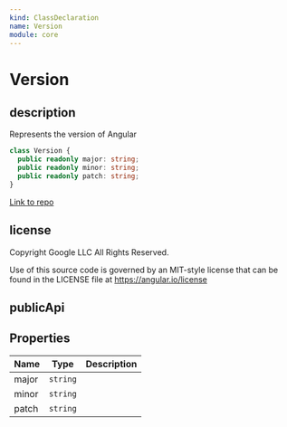 ```yaml
---
kind: ClassDeclaration
name: Version
module: core
---
```


# Version

## description

Represents the version of Angular

```ts
class Version {
  public readonly major: string;
  public readonly minor: string;
  public readonly patch: string;
}
```

[Link to repo](https://github.com/timdeschryver/angular/blob/master/packages/core/src/version.ts#L14-L24)

## license

Copyright Google LLC All Rights Reserved.

Use of this source code is governed by an MIT-style license that can be
found in the LICENSE file at https://angular.io/license

## publicApi

## Properties

| Name  | Type     | Description |
| ----- | -------- | ----------- |
| major | `string` |             |
| minor | `string` |             |
| patch | `string` |             |
